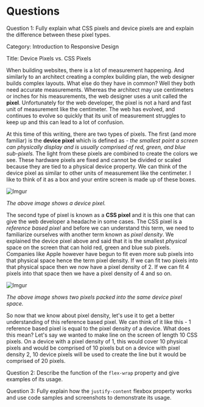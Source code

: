 # Questions	

Question 1:  Fully explain what CSS pixels and device pixels are and explain the difference between these pixel types.

Category:  Introduction to Responsive Design

Title:  Device Pixels vs. CSS Pixels



When building websites, there is a lot of measurement happening. And similarly to an architect creating a complex building plan, the web designer builds complex layouts. What else do they have in common? Well they both need accurate measurements. Whereas the architect may use centimeters or inches for his measurements, the web designer uses a unit called the **pixel**. Unfortunately for the web developer, the pixel is not a hard and fast unit of measurement like the centimeter. The web has evolved, and continues to evolve so quickly that its unit of measurement struggles to keep up and this can lead to a lot of confusion. 

At this time of this writing, there are two types of pixels. The first (and more familiar) is the **device pixel** which is defined as - *the smallest point a screen can physically display and is usually comprised of red, green, and blue sub-pixels.* The light from these pixels are combined to create the colors we see. These hardware pixels are fixed and cannot be divided or scaled because they are tied to a physical device property. We can think of the device pixel as similar to other units of measurement like the centimeter. I like to think of it as a box and your entire screen is made up of these boxes. 

![Imgur](http://i.imgur.com/k3w6B27.png)

*The above image shows a device pixel.*



The second type of pixel is known as a **CSS pixel** and it is this one that can give the web developer a headache in some cases. The CSS pixel is a *reference based pixel* and before we can understand this term, we need to familiarize ourselves with another term known as *pixel density*. We explained the device pixel above and said that it is the smallest *physical* space on the screen that can hold red, green and blue sub pixels. Companies like Apple however have begun to fit even more sub pixels into that physical space hence the term pixel density. If we can fit two pixels into that physical space then we now have a pixel density of 2. If we can fit 4 pixels into that space then we have a pixel density of 4 and so on. 

![Imgur](http://i.imgur.com/IwbGs5p.png)



*The above image shows two pixels packed into the same device pixel space.*



So now that we know about pixel density, let's use it to get a better understanding of this reference based pixel. We can think of it like this - 1 reference based pixel is equal to the pixel density of a device. What does this mean? Let's say we wanted to make line on the screen of length 10 CSS pixels. On a device with a pixel density of 1, this would cover 10 physical pixels and would be comprised of 10 pixels but on a device with pixel density 2,  10 device pixels will be used to create the line but it would be comprised of 20 pixels. 







Question 2:  Describe the function of the `flex-wrap` property and give examples of its usage.



Question 3:  Fully explain how the `justify-content` flexbox property works and use code samples and screenshots to demonstrate its usage. 